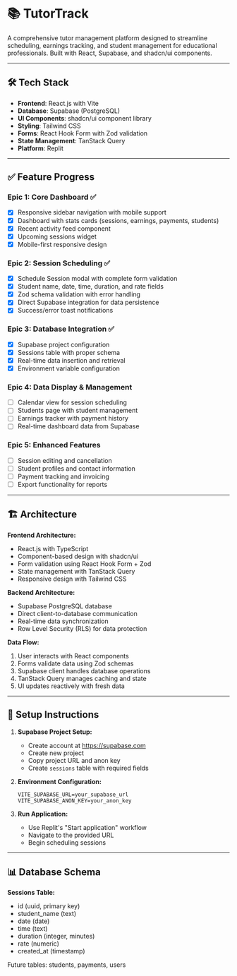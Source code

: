 # 📚 TutorTrack

A comprehensive tutor management platform designed to streamline scheduling, earnings tracking, and student management for educational professionals. Built with React, Supabase, and shadcn/ui components.

---

## 🛠️ Tech Stack

- **Frontend**: React.js with Vite
- **Database**: Supabase (PostgreSQL)
- **UI Components**: shadcn/ui component library
- **Styling**: Tailwind CSS
- **Forms**: React Hook Form with Zod validation
- **State Management**: TanStack Query
- **Platform**: Replit

---

## ✅ Feature Progress

### Epic 1: Core Dashboard ✅
- [x] Responsive sidebar navigation with mobile support
- [x] Dashboard with stats cards (sessions, earnings, payments, students)
- [x] Recent activity feed component
- [x] Upcoming sessions widget
- [x] Mobile-first responsive design

### Epic 2: Session Scheduling ✅
- [x] Schedule Session modal with complete form validation
- [x] Student name, date, time, duration, and rate fields
- [x] Zod schema validation with error handling
- [x] Direct Supabase integration for data persistence
- [x] Success/error toast notifications

### Epic 3: Database Integration ✅
- [x] Supabase project configuration
- [x] Sessions table with proper schema
- [x] Real-time data insertion and retrieval
- [x] Environment variable configuration

### Epic 4: Data Display & Management
- [ ] Calendar view for session scheduling
- [ ] Students page with student management
- [ ] Earnings tracker with payment history
- [ ] Real-time dashboard data from Supabase

### Epic 5: Enhanced Features
- [ ] Session editing and cancellation
- [ ] Student profiles and contact information
- [ ] Payment tracking and invoicing
- [ ] Export functionality for reports

---

## 🏗️ Architecture

**Frontend Architecture:**
- React.js with TypeScript
- Component-based design with shadcn/ui
- Form validation using React Hook Form + Zod
- State management with TanStack Query
- Responsive design with Tailwind CSS

**Backend Architecture:**
- Supabase PostgreSQL database
- Direct client-to-database communication
- Real-time data synchronization
- Row Level Security (RLS) for data protection

**Data Flow:**
1. User interacts with React components
2. Forms validate data using Zod schemas
3. Supabase client handles database operations
4. TanStack Query manages caching and state
5. UI updates reactively with fresh data

---

## 🚀 Setup Instructions

1. **Supabase Project Setup:**
   - Create account at https://supabase.com
   - Create new project
   - Copy project URL and anon key
   - Create `sessions` table with required fields

2. **Environment Configuration:**
   ```
   VITE_SUPABASE_URL=your_supabase_url
   VITE_SUPABASE_ANON_KEY=your_anon_key
   ```

3. **Run Application:**
   - Use Replit's "Start application" workflow
   - Navigate to the provided URL
   - Begin scheduling sessions

---

## 📊 Database Schema

**Sessions Table:**
- id (uuid, primary key)
- student_name (text)
- date (date)
- time (text)
- duration (integer, minutes)
- rate (numeric)
- created_at (timestamp)

Future tables: students, payments, users

